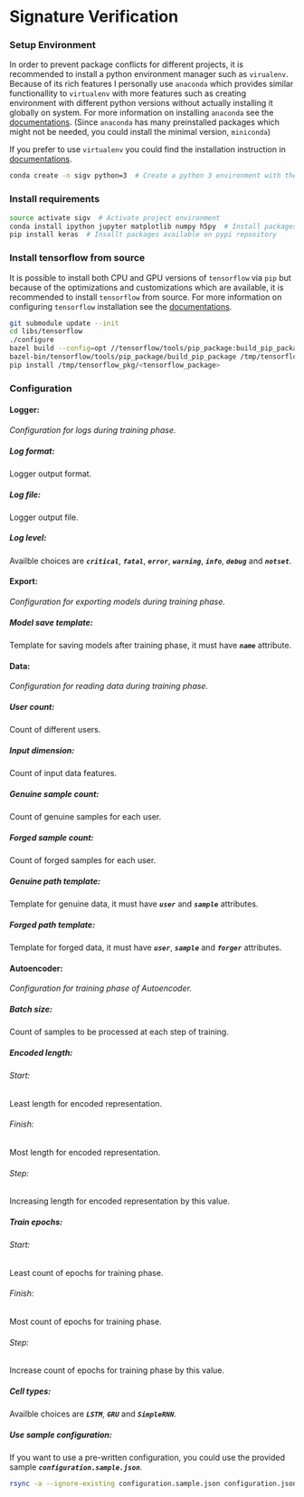 Signature Verification
===

### Setup Environment
In order to prevent package conflicts for different projects, it is recommended to install a python environment manager 
such as `virualenv`. Because of its rich features I personally use `anaconda` which provides similar functionallity to 
`virtualenv` with more features such as creating environment with different python versions without actually installing 
it globally on system. For more information on installing `anaconda` see the [documentations][anaconda-doc]. (Since 
`anaconda` has many preinstalled packages which might not be needed, you could install the minimal version, `miniconda`)

If you prefer to use `virtualenv` you could find the installation instruction in [documentations][virtualenv-doc].

```bash
conda create -n sigv python=3  # Create a python 3 environment with the name of sigv
```

### Install requirements

```bash
source activate sigv  # Activate project environment
conda install ipython jupyter matplotlib numpy h5py  # Install packages available on conda repository
pip install keras  # Insallt packages available on pypi repository
```

### Install tensorflow from source
It is possible to install both CPU and GPU versions of `tensorflow` via `pip` but because of the optimizations and 
customizations which are available, it is recommended to install `tensorflow` from source. For more information on 
configuring `tensorflow` installation see the [documentations][tf-doc].

```bash
git submodule update --init
cd libs/tensorflow
./configure
bazel build --config=opt //tensorflow/tools/pip_package:build_pip_package
bazel-bin/tensorflow/tools/pip_package/build_pip_package /tmp/tensorflow_pkg
pip install /tmp/tensorflow_pkg/<tensorflow_package> 
```

### Configuration

#### Logger:
_Configuration for logs during training phase._
##### Log format:
Logger output format.
##### Log file:
Logger output file.
##### Log level:
Availble choices are _**`critical`**_, _**`fatal`**_, _**`error`**_, _**`warning`**_, _**`info`**_, _**`debug`**_ and _**`notset`**_.

#### Export:
_Configuration for exporting models during training phase._
##### Model save template:
Template for saving models after training phase, it must have _**`name`**_ attribute.

#### Data:
_Configuration for reading data during training phase._
##### User count:
Count of different users.
##### Input dimension:
Count of input data features. 
##### Genuine sample count:
Count of genuine samples for each user.
##### Forged sample count:
Count of forged samples for each user.
##### Genuine path template:
Template for genuine data, it must have _**`user`**_ and _**`sample`**_ attributes.
##### Forged path template:
Template for forged data, it must have _**`user`**_, _**`sample`**_ and _**`forger`**_ attributes.

#### Autoencoder:
_Configuration for training phase of Autoencoder._
##### Batch size:
Count of samples to be processed at each step of training.
##### Encoded length:
###### Start:
Least length for encoded representation.
###### Finish:
Most length for encoded representation.
###### Step:
Increasing length for encoded representation by this value.
##### Train epochs:
###### Start:
Least count of epochs for training phase.
###### Finish:
Most count of epochs for training phase.
###### Step:
Increase count of epochs for training phase by this value.
##### Cell types:
Availble choices are _**`LSTM`**_, _**`GRU`**_ and _**`SimpleRNN`**_.

##### Use sample configuration:
If you want to use a pre-written configuration, you could use the provided sample _**`configuration.sample.json`**_.  
```bash
rsync -a --ignore-existing configuration.sample.json configuration.json
```

[tf-doc]: https://www.tensorflow.org/install/install_sources/
[anaconda-doc]: https://docs.continuum.io/anaconda/install/
[virtualenv-doc]: https://virtualenv.pypa.io/en/stable/installation/
